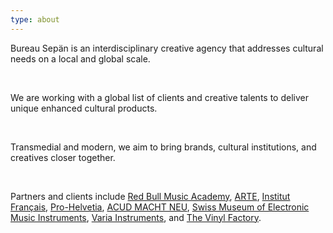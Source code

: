 ```yaml
---
type: about
---
```

Bureau Sepän is an interdisciplinary creative agency that addresses cultural needs on a local and global scale.

</br>

We are working with a global list of clients and creative talents to deliver unique enhanced cultural products. 

</br>

Transmedial and modern, we aim to bring brands, cultural institutions, and creatives closer together.

</br>

Partners and clients include [Red Bull Music Academy](http://www.redbullmusicacademy.com/), [ARTE](https://www.arte.tv/), [Institut Français](https://www.institutfrancais.com/fr), [Pro-Helvetia](https://prohelvetia.ch/fr/), [ACUD MACHT NEU](http://acudmachtneu.de/), [Swiss Museum of Electronic Music Instruments](https://www.smemmusic.ch/), [Varia Instruments](https://www.varia-instruments.com/), and [The Vinyl Factory](https://thevinylfactory.coma/).

